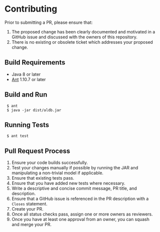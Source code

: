 # Contributing

Prior to submitting a PR, please ensure that:

1. The proposed change has been clearly documented and motivated in a GitHub issue and discussed with the owners of this repository.
2. There is no existing or obsolete ticket which addresses your proposed change.

## Build Requirements

* Java 8 or later
* [Ant](https://ant.apache.org/) 1.10.7 or later

## Build and Run

     $ ant
     $ java -jar dist/aldb.jar

## Running Tests

     $ ant test
     
## Pull Request Process

1. Ensure your code builds successfully.
2. Test your changes manually if possible by running the JAR and manipulating a non-trivial model if applicable.
3. Ensure that existing tests pass.
4. Ensure that you have added new tests where necessary.
5. Write a descriptive and concise commit message, PR title, and description.
6. Ensure that a GitHub issue is referenced in the PR description with a `Closes` statement.
7. Create your PR.
8. Once all status checks pass, assign one or more owners as reviewers.
9. Once you have at least one approval from an owner, you can squash and merge your PR.
